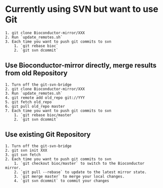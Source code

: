 # Currently using SVN but want to use Git
    1. git clone Bioconductor-mirror/XXX
    2. Run `update_remotes.sh`
    3. Each time you want to push git commits to svn
        1. `git rebase bioc`
        2. `git svn dcommit`

## Use Bioconductor-mirror directly, merge results from old Repository ##
    1. Turn off the git-svn-bridge
    2. git clone Bioconductor-mirror/XXX
    3. Run `update_remotes.sh`
    4. git remote add old_repo git://YYY
    5. git fetch old_repo
    6. git pull old_repo master
    7. Each time you want to push git commits to svn
        1. `git rebase bioc/master`
        2. `git svn dcommit`

## Use existing Git Repository ##
    1. Turn off the git-svn-bridge
    2. git svn init XXX
    3. git svn fetch
    2. Each time you want to push git commits to svn
        1. `git checkout bioc/master` to switch to the Bioconductor mirror.
        2. `git pull --rebase` to update to the latest mirror state.
        3. `git merge master` to merge your local changes.
        4. `git svn dcommit` to commit your changes
